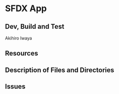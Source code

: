 # SFDX  App

## Dev, Build and Test
Akihiro Iwaya

## Resources


## Description of Files and Directories


## Issues


